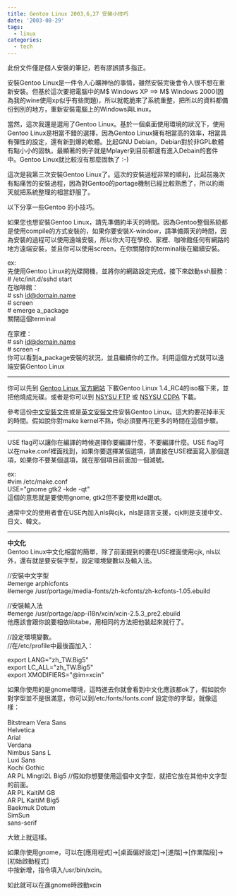 ```yaml
---
title: Gentoo Linux 2003,6,27 安裝小技巧
date: '2003-08-29'
tags:
  - linux
categories:
  - tech
---
```

此份文件僅是個人安裝的筆記，若有謬誤請多指正。  
  
安裝Gentoo Linux是一件令人心曠神怡的事情，雖然安裝完後會令人很不想在重新安裝。但基於這次要把電腦中的M$ Windows XP ==> M$ Windows 2000(因為我的wine使用xp似乎有些問題)，所以就乾脆來了系統重整，把所以的資料都備份到別的地方，重新安裝電腦上的Windows與Linux。  
  
當然，這次我還是選用了Gentoo Linux。基於一個桌面使用環境的狀況下，使用Gentoo Linux是相當不錯的選擇，因為Gentoo Linux擁有相當高的效率，相當具有彈性的設定，還有新到爆的軟體。比起GNU Debian，Debian對於非GPL軟體有點小小的固執，最顯著的例子就是Mplayer到目前都還有進入Debain的套件中。Gentoo Linux就比較沒有那麼固執了 :-)  
  
這次是我第三次安裝Gentoo Linux了。這次的安裝過程非常的順利，比起前幾次有點痛苦的安裝過程，因為對Gentoo的portage機制已經比較熟悉了，所以約兩天就把系統整理的相當舒服了。  
  
以下分享一些Gentoo 的小技巧。  
  
如果您也想安裝Gentoo Linux，請先準備約半天的時間。因為Gentoo整個系統都是使用compile的方式安裝的，如果你要安裝X-window，請準備兩天的時間，因為安裝的過程可以使用遠端安裝，所以你大可在學校、家裡、咖啡館任何有網路的地方遠端安裝，並且你可以使用screen，在你關閉你的terminal後在繼續安裝。  
  
ex:  
先使用Gentoo Linux的光碟開機，並將你的網路設定完成，接下來啟動ssh服務：  
\# /etc/init.d/sshd start  
在咖啡館：  
\# ssh id@domain.name  
\# screen  
\# emerge a\_package  
關閉這個terminal  
  
在家裡：  
\# ssh id@domain.name  
\# screen -r  
你可以看到a\_package安裝的狀況，並且繼續你的工作。利用這個方式就可以遠端安裝Gentoo Linux  

* * *

  
  
你可以先到 [Gentoo Linux 官方網站](http://www.gentoo.org) 下載Gentoo Linux 1.4\_RC4的iso檔下來，並把他燒成光碟。或者是你可以到 [NSYSU FTP](ftp://ftp.nsysu.edu.tw/Linux/Gentoo/releases/1.4_rc4) 或 [NSYSU CDPA](ftp://linux.cdpa.nsysu.edu.tw/Gentoo/releases/1.4_rc4) 下載。  
  
參考這份[中文安裝文件](http://home.kimo.com.tw/bell_yyy/)或是[英文安裝文件](http://www.gentoo.org/doc/en/gentoo-x86-install.xml)安裝Gentoo Linux。這大約要花掉半天的時間。假如說你對make kernel不熟，你必須要再花更多的時間在這個步驟。  

* * *

  
USE flag可以讓你在編譯的時候選擇你要編譯什麼，不要編譯什麼。USE flag可以在make.conf裡面找到，如果你要選擇某個選項，請直接在USE裡面寫入那個選項，如果你不要某個選項，就在那個項目前面加一個減號。  
  
ex:  
#vim /etc/make.conf  
USE="gnome gtk2 -kde -qt"  
這個的意思就是要使用gnome, gtk2但不要使用kde跟qt。  
  
通常中文的使用者會在USE內加入nls與cjk，nls是語言支援，cjk則是支援中文、日文、韓文。  

* * *

  
**中文化**  
Gentoo Linux中文化相當的簡單，除了前面提到的要在USE裡面使用cjk, nls以外，還有就是要安裝字型，設定環境變數以及輸入法。  
  
//安裝中文字型  
#emerge arphicfonts  
#emerge /usr/portage/media-fonts/zh-kcfonts/zh-kcfonts-1.05.ebuild  
  
//安裝輸入法  
#emerge /usr/portage/app-i18n/xcin/xcin-2.5.3\_pre2.ebuild  
他應該會跟你說要相依libtabe，用相同的方法把他裝起來就行了。  
  
//設定環境變數。  
//在/etc/profile中最後面加入：  
  
export LANG="zh\_TW.Big5"  
export LC\_ALL="zh\_TW.Big5"  
export XMODIFIERS="@im=xcin"  
  
如果你使用的是gnome環境，這時進去你就會看到中文化應該都ok了，假如說你對字型並不是很滿意，你可以到/etc/fonts/fonts.conf 設定你的字型，就像這樣：  
<alias>  
<family>Bitstream Vera Sans</family>  
<family>Helvetica</family>  
<family>Arial</family>  
<family>Verdana</family>  
<family>Nimbus Sans L</family>  
<family>Luxi Sans</family>  
<family>Kochi Gothic</family>  
<family>AR PL Mingti2L Big5</family> //假如你想要使用這個中文字型，就把它放在其他中文字型的前面。  
<family>AR PL KaitiM GB</family>  
<family>AR PL KaitiM Big5</family>  
<family>Baekmuk Dotum</family>  
<family>SimSun</family>  
<default><family>sans-serif</family></default>  
</alias>  
  
  
大致上就這樣。  
  
如果你使用gnome，可以在\[應用程式\]->\[桌面偏好設定\]->\[進階\]->\[作業階段\]->\[初始啟動程式\]  
中按新增，指令填入/usr/bin/xcin。  
  
如此就可以在進gnome時啟動xcin